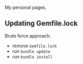 My personal pages.

## Updating Gemfile.lock

Brute force approach:

- remove `Gemfile.lock`
- run `bundle update`
- run `bundle install`
